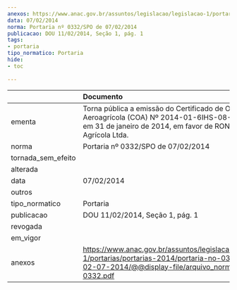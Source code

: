 ```yaml
---
anexos: https://www.anac.gov.br/assuntos/legislacao/legislacao-1/portarias/portarias-2014/portaria-no-0332-spo-de-02-07-2014/@@display-file/arquivo_norma/PA2014-0332.pdf
data: 07/02/2014
norma: Portaria nº 0332/SPO de 07/02/2014
publicacao: DOU 11/02/2014, Seção 1, pág. 1
tags:
- portaria
tipo_normatico: Portaria
hide: 
- toc 
 
---
```


|                    | Documento                                                                                                                                                                |
|:-------------------|:-------------------------------------------------------------------------------------------------------------------------------------------------------------------------|
| ementa             | Torna pública a emissão do Certificado de Operador Aeroagrícola (COA) Nº 2014-01-6IHS-08-00, emitido em 31 de janeiro de 2014, em favor de RONDON Aviação Agrícola Ltda. |
| norma              | Portaria nº 0332/SPO de 07/02/2014                                                                                                                                       |
| tornada_sem_efeito |                                                                                                                                                                          |
| alterada           |                                                                                                                                                                          |
| data               | 07/02/2014                                                                                                                                                               |
| outros             |                                                                                                                                                                          |
| tipo_normatico     | Portaria                                                                                                                                                                 |
| publicacao         | DOU 11/02/2014, Seção 1, pág. 1                                                                                                                                          |
| revogada           |                                                                                                                                                                          |
| em_vigor           |                                                                                                                                                                          |
| anexos             | https://www.anac.gov.br/assuntos/legislacao/legislacao-1/portarias/portarias-2014/portaria-no-0332-spo-de-02-07-2014/@@display-file/arquivo_norma/PA2014-0332.pdf        |